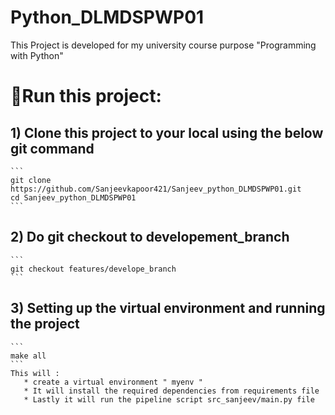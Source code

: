# Python_DLMDSPWP01
This Project is developed for my university course purpose "Programming with Python"

# 🚀Run this project:

## 1) Clone this project to your local using the below git command 
    ```
    git clone https://github.com/Sanjeevkapoor421/Sanjeev_python_DLMDSPWP01.git
    cd Sanjeev_python_DLMDSPWP01
    ```
## 2) Do git checkout to developement_branch
    ```
    git checkout features/develope_branch
    ```
## 3) Setting up the virtual environment and running the project
    ```
    make all
    ``` 
    This will :
       * create a virtual environment " myenv "
       * It will install the required dependencies from requirements file
       * Lastly it will run the pipeline script src_sanjeev/main.py file

